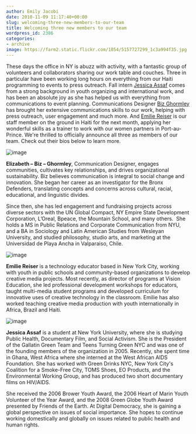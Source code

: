 ```yaml
---
author: Emily Jacobi
date: 2010-11-09 11:17:40+00:00
slug: welcoming-three-new-members-to-our-team
title: Welcoming three new members to our team
wordpress_id: 2386
categories:
- archive
image: https://farm2.static.flickr.com/1054/5157727299_1c3a994f35.jpg
---
```


These days the office in NY is abuzz with activity, with a fantastic group of volunteers and collaborators sharing our work table and couches. Three in particular have been working long hours on everything from our Haiti programming to events to press outreach. Fall intern [Jessica Assaf](http://twitter.com/JessAssaf) comes from a strong background in youth organizing and international work, and has been an absolute joy as she has helped us with everything from communications to event planning. Communications Designer [Biz Ghormley](http://twitter.com/onewitness) has brought her extensive communications skills to our work, helping with press outreach, user engagement and much more. And [Emilie Reiser](http://twitter.com/emreiser) is our staff member on the ground in Haiti for the next month, applying her wonderful skills as a trainer to work with our women partners in Port-au-Prince. We're thrilled to officially announce all three as members of our team. Check out their bios below to learn more.

![image](https://farm2.static.flickr.com/1054/5157727299_1c3a994f35.jpg)

**Elizabeth – Biz – Ghormley**, Communication Designer, engages communities, cultivates key relationships, and drives organizational sustainability. Biz believes communication is integral to social change and innovation. She began her career as an investigator for the Bronx Defenders, translating concepts and concerns across cultural, racial, educational, and linguistic divides.

Since then, she has led engagement and fundraising projects across diverse sectors with the UN Global Compact, NY Empire State Development Corporation, L’Oreal, Bpeace, the Mountain School, and many others.  She holds a MS in Public Relations and Corporate Communication from NYU, and a BA in Sociology and Latin American Studies from Wesleyan University, and studied philosophy, studio arts, and marketing at the Universidad de Playa Ancha in Valparaiso, Chile.

![image](https://farm2.static.flickr.com/1157/5158335722_94e7413948_o.jpg)

**Emilie Reiser** is a technology educator based in New York City, working with  youth in public schools and community-based organizations to develop  creative media projects. Most recently, as director of programs at  Vision Education, she led professional development workshops for  educators, taught multi-media student programs and developed curriculum  for innovative uses of creative technology in the classroom. Emilie has  also worked teaching creative media production with youth  internationally in Africa, Brazil and Haiti.

![image](https://farm2.static.flickr.com/1259/5158167557_f8e80cf885.jpg)

**Jessica Assaf** is a student at New York University, where she is studying Public Health, Documentary Film, and Social Activism. She is the President of the Gallatin Green Team and Teens Turning Green NYC and was one of the founding members of the organization in 2005. Recently, she spent time in Ghana, West Africa where she interned at the West African AIDS Foundation. She has worked with Green Drinks NYC, New York City's Coalition for a Smoke-Free City, TOMS Shoes, EO Products, and the Environmental Working Group, and has produced two short documentary films on HIV/AIDS.

She received the 2006 Brower Youth Award, the 2006 Heart of Marin Youth Volunteer of the Year Award, and the 2008 Green Globe Youth Award presented by Friends of the Earth. At Digital Democracy, she is gaining a global perspective on issues of social importance. She hopes to continue working domestically and globally on issues related to public health and human rights.
